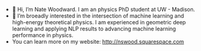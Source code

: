 - 👋 Hi, I’m Nate Woodward. I am an physics PhD student at UW - Madison. 
- 👀 I’m broeadly interested in the intersection of machine learning and high-energy theoretical physics. I am experienced in geometric deep learning and applying NLP results to advancing machine learning performance in physics.  
- You can learn more on my website: http://nswood.squarespace.com

<!---
nswood/nswood is a ✨ special ✨ repository because its `README.md` (this file) appears on your GitHub profile.
You can click the Preview link to take a look at your changes.
--->
